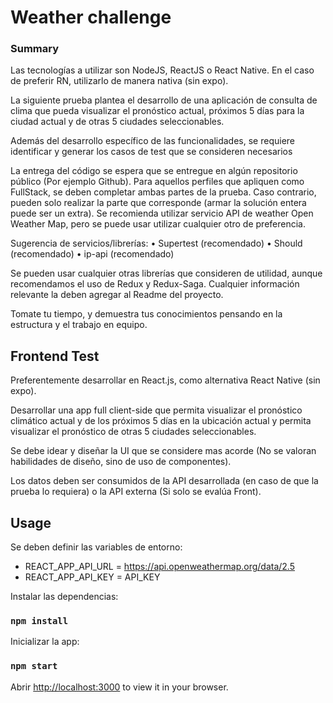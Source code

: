 # Weather challenge

### Summary

Las tecnologías a utilizar son NodeJS, ReactJS o React Native. En el caso de preferir RN, utilizarlo de
manera nativa (sin expo).

La siguiente prueba plantea el desarrollo de una aplicación de consulta de clima que pueda visualizar el
pronóstico actual, próximos 5 días para la ciudad actual y de otras 5 ciudades seleccionables.

Además del desarrollo específico de las funcionalidades, se requiere identificar y generar los casos de
test que se consideren necesarios

La entrega del código se espera que se entregue en algún repositorio público (Por ejemplo Github).
Para aquellos perfiles que apliquen como FullStack, se deben completar ambas partes de la prueba. Caso
contrario, pueden solo realizar la parte que corresponde (armar la solución entera puede ser un extra).
Se recomienda utilizar servicio API de weather Open Weather Map, pero se puede usar utilizar cualquier
otro de preferencia.

Sugerencia de servicios/librerías:
• Supertest (recomendado)
• Should (recomendado)
• ip-api (recomendado)

Se pueden usar cualquier otras librerías que consideren de utilidad, aunque recomendamos el uso de
Redux y Redux-Saga. Cualquier información relevante la deben agregar al Readme del proyecto.

Tomate tu tiempo, y demuestra tus conocimientos pensando en la estructura y el trabajo en equipo.

## Frontend Test

Preferentemente desarrollar en React.js, como alternativa React Native (sin expo).

Desarrollar una app full client-side que permita visualizar el pronóstico climático actual y de los
próximos 5 días en la ubicación actual y permita visualizar el pronóstico de otras 5 ciudades
seleccionables.

Se debe idear y diseñar la UI que se considere mas acorde (No se valoran habilidades de diseño, sino de
uso de componentes).

Los datos deben ser consumidos de la API desarrollada (en caso de que la prueba lo requiera) o la API
externa (Si solo se evalúa Front).

## Usage

Se deben definir las variables de entorno:

- REACT_APP_API_URL = https://api.openweathermap.org/data/2.5
- REACT_APP_API_KEY = API_KEY

Instalar las dependencias:

### `npm install`

Inicializar la app:

### `npm start`

Abrir [http://localhost:3000](http://localhost:3000) to view it in your browser.
